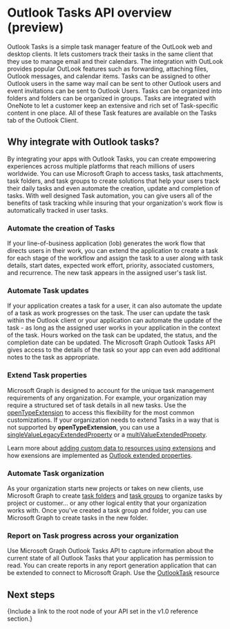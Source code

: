 # Outlook Tasks API overview (preview)

Outlook Tasks is a simple task manager feature of the OutLook web and desktop clients. It lets customers track their tasks in the same client that they use to manage email and their calendars. The integration with OutLook provides popular OutLook features such as forwarding, attaching files, Outlook messages, and calendar items. Tasks can be assigned to other Outlook users in the same way mail can be sent to other Outlook users and event invitations can be sent to Outlook Users. Tasks can be organized into folders and folders can be organized in groups. Tasks are integrated with OneNote to let a customer keep an extensive and rich set of Task-specific content in one place. All of these Task features are available on the Tasks tab of the Outlook Client.

## Why integrate with Outlook tasks?

By integrating your apps with Outlook Tasks, you can create empowering experiences across multiple platforms that reach millions of users worldwide. You can use Microsoft Graph to access tasks, task attachments, task folders, and task groups to create solutions that help your users track their daily tasks and even automate the creation, update and completion of tasks. With well designed Task automation, you can give users all of the benefits of task tracking while insuring that your organization's work flow is automatically tracked in user tasks.

### Automate the creation of Tasks

If your line-of-business application (lob) generates the work flow that directs users in their work, you can extend the application to create a task for each stage of the workflow and assign the task to a user along with task details, start dates, expected work effort, priority, associated customers, and recurrence. The new task appears in the assigned user's task list. 

### Automate Task updates 

If your application creates a task for a user, it can also automate the update of a task as work progresses on the task. The user can update the task within the Outlook client or your application can automate the update of the task - as long as the assigned user works in your application in the context of the task. Hours worked on the task can be updated, the status, and the completion date can be updated. The Microsoft Graph Outlook Tasks API gives access to the details of the task so your app can even add additional notes to the task as appropriate. 

### Extend Task properties

Microsoft Graph is designed to account for the unique task management requirements of any organization. For example, your organization may require a structured set of task details in all new tasks. Use the [openTypeExtension](../api-reference/beta/resources/opentypeextension.md) to access this flexibility for the most common customizations. If your organization needs to extend Tasks in a way that is not supported by **openTypeExtension**, you can use a [singleValueLegacyExtendedProperty](../api-reference/beta/resources/singlevalueextendedproperty.md) or a [multiValueExtendedPropety](../api-reference/beta/resources/multivaluelegacyextendedproperty.md). 

Learn more about [adding custom data to resources using extensions](extensibility_overview.md) and how exensions are implemented as [Outlook extended properties](../api-references/beta/resources/extended-properties-overview.md).

### Automate Task organization

As your organization starts new projects or takes on new clients, use Microsoft Graph to create [task folders](../api-reference/beta/resources/outlooktaskfolder.md) and [task groups](../api-reference/beta/resources/outlooktaskgroup.md) to organize tasks by project or customer... or any other logical entity that your organization works with. Once you've created a task group and folder, you can use Microsoft Graph to create tasks in the new folder. 

### Report on Task progress across your organization

Use Microsoft Graph Outlook Tasks API to capture information about the current state of all Outlook Tasks that your application has permission to read. You can create reports in any report generation application that can be extended to connect to Microsoft Graph. Use the [OutlookTask](../api-reference/beta/resources/outlooktask.md) resource

## Next steps

{Include a link to the root node of your API set in the v1.0 reference section.}